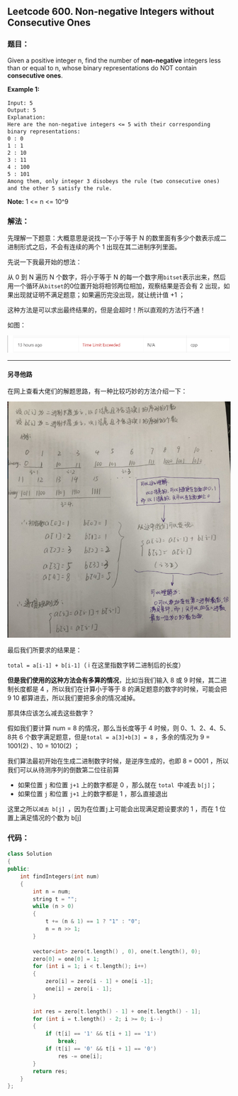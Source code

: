 ## Leetcode 600. Non-negative Integers without Consecutive Ones 

### 题目：

Given a positive integer n, find the number of **non-negative** integers less than or equal to n, whose binary representations do NOT contain **consecutive ones**.

**Example 1:**

```
Input: 5
Output: 5
Explanation: 
Here are the non-negative integers <= 5 with their corresponding binary representations:
0 : 0
1 : 1
2 : 10
3 : 11
4 : 100
5 : 101
Among them, only integer 3 disobeys the rule (two consecutive ones) and the other 5 satisfy the rule. 
```

**Note:** 1 <= n <= 10^9

### 解法：

先理解一下题意：大概意思是说找一下小于等于 N 的数里面有多少个数表示成二进制形式之后，不会有连续的两个 1 出现在其二进制序列里面。

先说一下我最开始的想法：

从 0 到 N 遍历 N 个数字，将小于等于 N 的每一个数字用`bitset`表示出来，然后用一个循环从`bitset`的0位置开始将相邻两位相加，观察结果是否会有 2 出现，如果出现就证明不满足题意；如果遍历完没出现，就让统计值 +1 ；

这种方法是可以求出最终结果的，但是会超时！所以直观的方法行不通！

如图：

![TIM截图20181125155829](https://github.com/wyxwyx46941930/Leetcode/blob/master/leetcode%20600/TIM%E6%88%AA%E5%9B%BE20181125155829.png)

------

#### 另寻他路

在网上查看大佬们的解题思路，有一种比较巧妙的方法介绍一下：

![TIM截图20181125161356](https://github.com/wyxwyx46941930/Leetcode/blob/master/leetcode%20600/TIM%E6%88%AA%E5%9B%BE20181125161356.png)

最后我们所要求的结果是：

`total = a[i-1] + b[i-1]`（ i 在这里指数字转二进制后的长度） 

**但是我们使用的这种方法会有多算的情况**，比如当我们输入 8 或 9 时候，其二进制长度都是 4 ，所以我们在计算小于等于 8 的满足题意的数字的时候，可能会把 9 10 都算进去，所以我们要把多余的情况减掉。

那具体应该怎么减去这些数字？

假如我们要计算 num = 8 的情况，那么当长度等于 4 时候，则 0、1、2、4、5、8共 6 个数字满足题意，但是`total = a[3]+b[3] = 8` ，多余的情况为 9 = 1001(2) 、10 = 1010(2) ；

我们算法最初开始在生成二进制数字时候，是逆序生成的，也即 8 = 0001 ，所以我们可以从待测序列的倒数第二位往前算

- 如果位置 `j` 和位置 `j+1` 上的数字都是 0 ，那么就在 `total `中减去 `b[j]`；
- 如果位置 `j` 和位置 `j+1` 上的数字都是 1 ，那么直接退出

这里之所以`减去 b[j] `，因为在位置`j`上可能会出现满足题设要求的 1 ，而在 1 位置上满足情况的个数为 b[j]

### 代码：

```cpp
class Solution 
{
public:
    int findIntegers(int num)
    {
        int n = num;
        string t = "";
        while (n > 0)
        {
            t += (n & 1) == 1 ? "1" : "0";
            n = n >> 1;
        }

        vector<int> zero(t.length() , 0), one(t.length(), 0);
        zero[0] = one[0] = 1;
        for (int i = 1; i < t.length(); i++)
        {
            zero[i] = zero[i - 1] + one[i -1];
            one[i] = zero[i - 1];
        }

        int res = zero[t.length() - 1] + one[t.length() - 1];
        for (int i = t.length() - 2; i >= 0; i--)
        {
            if (t[i] == '1' && t[i + 1] == '1')
                break;
            if (t[i] == '0' && t[i + 1] == '0')
                res -= one[i];
        }
        return res;
    }
};

```